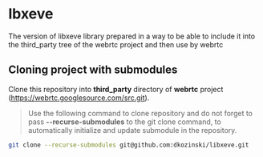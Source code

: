# lbxeve

The version of libxeve library prepared in a way to be able to include it into the third_party tree of the webrtc project and then use by webrtc 

## Cloning project with submodules

Clone this repository into **third_party** directory of **webrtc** project (https://webrtc.googlesource.com/src.git). <br>

> Use the following command to clone repository and do not forget to pass **--recurse-submodules** to the git clone command, to automatically initialize and update submodule in the repository.

```bash
git clone --recurse-submodules git@github.com:dkozinski/libxeve.git 
```
